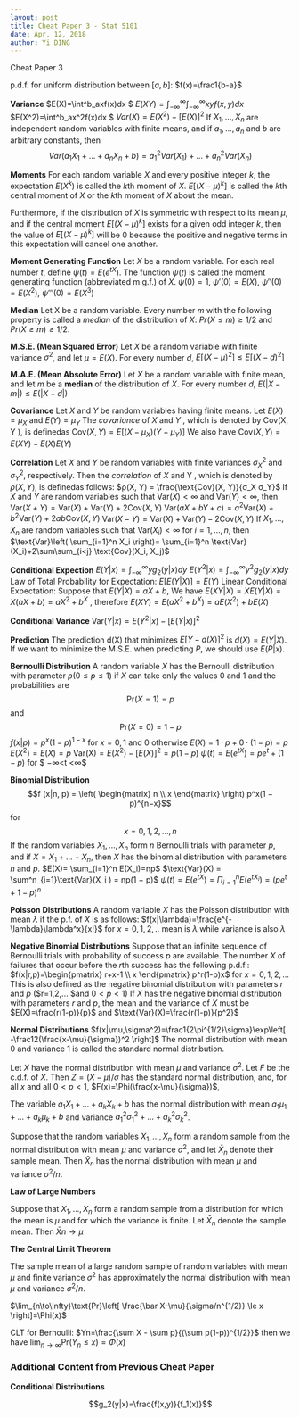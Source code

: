 ```yaml
---
layout: post
title: Cheat Paper 3 - Stat 5101
date: Apr. 12, 2018
author: Yi DING
---
```


Cheat Paper 3

p.d.f. for uniform distribution between $[a,b]$: $f(x)=\frac1{b-a}$

**Variance**
$E(X)=\int^b_axf(x)dx $
$E(XY)=\int_{-\infty}^{\infty}\int_{-\infty}^{\infty}xyf(x,y)dx$
$E(X^2)=\int^b_ax^2f(x)dx $
$Var(X)=E(X^2)-[E(X)]^2$
If $X_1,…,X_n$ are independent random variables with finite means, and if $a_1,…, a_n$ and $b$ are arbitrary constants, then $$Var(a_1X_1+…+a_nX_n+b)=a_1^2Var(X_1)+…+a_n^2Var(X_n)$$

**Moments**
For each random variable $X$ and every positive integer $k$, the expectation $E(X^k)$ is called the $k$th moment of $X$.
$E[(X − \mu)^k]$ is called the $k$th central moment of $X$ or the $k$th moment of $X$ about the mean.

Furthermore, if the distribution of $X$ is symmetric with respect to its mean $\mu$, and if the central moment $E[(X − \mu)^k]$ exists for a given odd integer $k$, then the value of $E[(X − μ)^k]$ will be 0 because the positive and negative terms in this expectation will cancel one another.

**Moment Generating Function**
Let $X$ be a random variable. For each real number $t$, define $ψ(t)=E(e^{tX})$. The function $ψ(t)$ is called the moment generating function (abbreviated m.g.f.) of $X$.
$ψ(0)=1$, $ψ'(0)=E(X)$, $ψ''(0)=E(X^2)$, $ψ'''(0)=E(X^3)$

**Median**
Let X be a random variable. Every number $m$ with the following property is called a *median* of the distribution of $X$: $Pr(X≤m)≥1/2$ and $Pr(X≥m)≥1/2.$

**M.S.E. (Mean Squared Error)** 
Let $X$ be a random variable with finite variance $σ^2$, and let $μ = E(X)$. For every number $d$, 
$E[(X − μ)^2] ≤ E[(X − d)^2]$

**M.A.E. (Mean Absolute Error)**
Let $X$ be a random variable with finite mean, and let $m$ be a **median** of the distribution of $X$. For every number $d$, $E(|X − m|) ≤ E(|X − d|)$

**Covariance**
Let $X$ and $Y$ be random variables having finite means. Let $E(X) = μ_X$ and $E(Y ) = μ_Y$ The *covariance* of $X$ and $Y$ , which is denoted by $\text{Cov(X, Y )}$, is definedas
$\text{Cov}(X, Y ) = E[(X − μ_X)(Y − μ_Y )]$
We also have $\text{Cov}(X, Y ) = E(XY) − E(X)E(Y)$

**Correlation**
Let $X$ and $Y$ be random variables with finite variances $σ_X^2$ and $σ_Y^2$, respectively. Then the *correlation* of $X$ and Y , which is denoted by $ρ (X, Y )$, is definedas follows:
$ρ(X, Y) = \frac{\text{Cov}(X, Y)}{σ_X σ_Y}$
If $X$ and $Y$ are random variables such that $\text{Var}(X) < ∞$ and $\text{Var}(Y ) < ∞$, then $\text{Var}(X + Y) = \text{Var}(X) + \text{Var}(Y) + 2 \text{Cov}(X, Y)$
$\text{Var}(aX + bY + c) = a^2\text{Var}(X) + b^2\text{Var}(Y) + 2ab\text{Cov}(X, Y)$
$\text{Var}(X − Y) = \text{Var}(X) + \text{Var}(Y) − 2\text{Cov}(X, Y)$
If $X_1,...,X_n$ are random variables such that $\text{Var}(X_i)<∞$ for $i=1,...,n$, then
$\text{Var}\left( \sum_{i=1}^n X_i \right)= \sum_{i=1}^n \text{Var}(X_i)+2\sum\sum_{i<j} \text{Cov}(X_i, X_j)$

**Conditional Expection**
$E(Y|x)=\int _{-\infty}^{\infty} yg_2(y|x)dy$
$E(Y^2|x)=\int _{-\infty}^{\infty} y^2g_2(y|x)dy$
Law of Total Probability for Expectation: $E[E(Y|X)]=E(Y)$
Linear Conditional Expectation: Suppose that $E(Y |X) = aX + b$, We have
$E(XY|X) = XE(Y|X) = X(aX + b) = aX^2 + b^X$ , therefore
$E(XY ) = E(aX^2 + b^X) = aE(X^2) + bE(X)$

**Conditional Variance**
$\text{Var}(Y|x)=E(Y^2|x)-[E(Y|x)]^2$

**Prediction**
The prediction d(X) that minimizes $E{[Y − d(X)]^2}$ is $d(X) = E(Y|X)$.
If we want to minimize the M.S.E. when predicting $P$, we should use $E(P|x)$.

**Bernoulli Distribution**
A random variable $X$ has the Bernoulli distribution with parameter $p (0 ≤ p ≤ 1)$ if $X$ can take only the values $0$ and $1$ and the probabilities are $$\text{Pr}(X=1)=p$$ and $$\text{Pr}(X=0)=1−p$$
$f(x|p) = p^x(1-p)^{1-x}$ for $x=0,1$ and $0$ otherwise
$E(X) = 1 · p + 0 · (1 − p) = p$
$E(X^2) = E(X) = p$
$\text{Var(X)} = E(X^2) − [E(X)]^2 = p(1 − p)$
$ψ(t)=E(e^{tX})=pe^t +(1−p)$ for $ −∞<t <∞$

**Binomial Distribution**
$$f (x|n, p) = \left( \begin{matrix} n \\ x \end{matrix} \right)  p^x(1 − p)^{n−x}$$ for $$x = 0, 1, 2, . . . , n$$
If the random variables $X_1, . . . , X_n$ form $n$ Bernoulli trials with parameter $p$, and if $X = X_1 + . . . + X_n$, then $X$ has the binomial distribution with parameters $n$ and $p$.
$E(X)= \sum_{i=1}^n E(X_i)=np$
$\text{Var}(X) = \sum^n_{i=1}\text{Var}(X_i ) = np(1 − p)$
$ψ(t)=E(e^{tX})=\Pi_{i=1}^n E(e^{tX_i})=(pe^t +1−p)^n$

**Poisson Distributions**
A random variable $X$ has the Poisson distribution with mean $λ$ if the p.f. of $X$ is as follows: 
$f(x|\lambda)=\frac{e^{-\lambda}\lambda^x}{x!}$ for $x=0,1,2,..$ mean is $\lambda$ while variance is also $\lambda$

**Negative Binomial Distributions**
Suppose that an infinite sequence of Bernoulli trials with probability of success $p$ are available. The number $X$ of failures that occur before the $r$th success has the following p.d.f.: 
$f(x|r,p)=\begin{pmatrix} r+x-1 \\ x \end{pmatrix} p^r(1-p)x$ for $x=0,1,2,...$
This is also defined as the negative binomial distribution with parameters $r$ and $p$ ($r=1,2,... $and $0<p<1$)
If $X$ has the negative binomial distribution with parameters $r$ and $p$, the mean and the variance of $X$ must be
$E(X)=\frac{r(1-p)}{p}$ and $\text{Var}(X)=\frac{r(1-p)}{p^2}$

**Normal Distributions**
$f(x|\mu,\sigma^2)=\frac1{2\pi^{1/2}\sigma}\exp\left[ -\frac12(\frac{x-\mu}{\sigma})^2 \right]$
The normal distribution with mean 0 and variance 1 is called the standard normal distribution. 

Let $X$ have the normal distribution with mean $μ$ and variance $σ^2$. Let $F$ be the c.d.f. of $X$. Then $Z=(X−μ)/σ$ has the standard normal distribution, and, for all $x$ and all $0 < p < 1$, $F(x)=\Phi(\frac{x-\mu}{\sigma})$, 

The variable $a_1X_1+...+a_kX_k +b$ has the normal distribution with mean $a_1μ_1+...+a_kμ_k +b$ and variance $a^2_1σ_1^2 + . . . + a^2_kσ_k^2$. 

Suppose that the random variables $X_1, . . . , X_n$ form a random sample from the normal distribution with mean $μ$ and variance $σ^2$, and let $\bar X_n$ denote their sample mean. Then $\bar X_n$ has the normal distribution with mean $μ$ and variance $σ^2/n$.

**Law of Large Numbers**

Suppose that $X_1, . . . , X_n$ form a random sample from a distribution for which the mean is $μ$ and for which the variance is finite. Let $\bar X_n$ denote the sample mean. Then  $\bar Xn → μ$ 

**The Central Limit Theorem**

The sample mean of a large random sample of random variables with mean $μ$ and finite variance $σ^2$ has approximately the normal distribution with mean $μ$ and variance $σ^2/n$.

$\lim_{n\to\infty}\text{Pr}\left[ \frac{\bar X-\mu}{\sigma/n^{1/2}} \le x \right]=\Phi(x)$

CLT for Bernoulli: $Yn=\frac{\sum X - \sum p}{(\sum p(1-p))^{1/2}}$ then we have $\lim _{n\to \infty} \text{Pr}(Y_n\le x)=\Phi(x)$
















### Additional Content from Previous Cheat Paper

**Conditional Distributions**

$$g_2(y|x)=\frac{f(x,y)}{f_1(x)}$$

